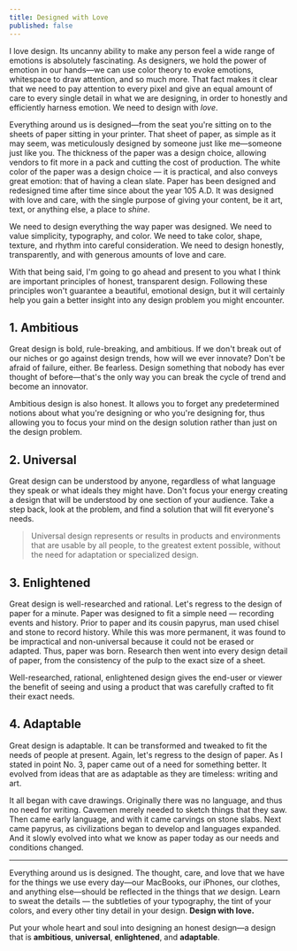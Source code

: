 ```yaml
---
title: Designed with Love
published: false
---
```

I love design. Its uncanny ability to make any person feel a wide range of emotions is absolutely fascinating. As designers, we hold the power of emotion in our hands—we can use color theory to evoke emotions, whitespace to draw attention, and so much more. That fact makes it clear that we need to pay attention to every pixel and give an equal amount of care to every single detail in what we are designing, in order to honestly and efficiently harness emotion. We need to design with *love*.

Everything around us is designed—from the seat you're sitting on to the sheets of paper sitting in your printer. That sheet of paper, as simple as it may seem, was meticulously designed by someone just like me—someone just like you. The thickness of the paper was a design choice, allowing vendors to fit more in a pack and cutting the cost of production. The white color of the paper was a design choice — it is practical, and also conveys great emotion: that of having a clean slate. Paper has been designed and redesigned time after time since about the year 105 A.D. It was designed with love and care, with the single purpose of giving your content, be it art, text, or anything else, a place to *shine*.

We need to design everything the way paper was designed. We need to value simplicity, typography, and color. We need to take color, shape, texture, and rhythm into careful consideration. We need to design honestly, transparently, and with generous amounts of love and care.

With that being said, I'm going to go ahead and present to you what I think are important principles of honest, transparent design. Following these principles won't guarantee a beautiful, emotional design, but it will certainly help you gain a better insight into any design problem you might encounter.

## 1. Ambitious
Great design is bold, rule-breaking, and ambitious. If we don't break out of our niches or go against design trends, how will we ever innovate? Don't be afraid of failure, either. Be fearless. Design something that nobody has ever thought of before—that's the only way you can break the cycle of trend and become an innovator.

Ambitious design is also honest. It allows you to forget any predetermined notions about what you're designing or who you're designing for, thus allowing you to focus your mind on the design solution rather than just on the design problem.

## 2. Universal
Great design can be understood by anyone, regardless of what language they speak or what ideals they might have. Don't focus your energy creating a design that will be understood by one section of your audience. Take a step back, look at the problem, and find a solution that will fit everyone's needs.

>Universal design represents or results in products and environments that are usable by all people, to the greatest extent possible, without the need for adaptation or specialized design.

## 3. Enlightened
Great design is well-researched and rational. Let's regress to the design of paper for a minute. Paper was designed to fit a simple need — recording events and history. Prior to paper and its cousin papyrus, man used chisel and stone to record history. While this was more permanent, it was found to be impractical and non-universal because it could not be erased or adapted. Thus, paper was born. Research then went into every design detail of paper, from the consistency of the pulp to the exact size of a sheet.

Well-researched, rational, enlightened design gives the end-user or viewer the benefit of seeing and using a product that was carefully crafted to fit their exact needs.

## 4. Adaptable
Great design is adaptable. It can be transformed and tweaked to fit the needs of people at present. Again, let's regress to the design of paper. As I stated in point No. 3, paper came out of a need for something better. It evolved from ideas that are as adaptable as they are timeless: writing and art.

It all began with cave drawings. Originally there was no language, and thus no need for writing. Cavemen merely needed to sketch things that they saw. Then came early language, and with it came carvings on stone slabs. Next came papyrus, as civilizations began to develop and languages expanded. And it slowly evolved into what we know as paper today as our needs and conditions changed.

<hr class="hr--short">

Everything around us is designed. The thought, care, and love that we have for the things we use every day—our MacBooks, our iPhones, our clothes, and anything else—should be reflected in the things that *we* design. Learn to sweat the details — the subtleties of your typography, the tint of your colors, and every other tiny detail in your design. **Design with love.**

Put your whole heart and soul into designing an honest design—a design that is **ambitious**, **universal**, **enlightened**, and **adaptable**.
